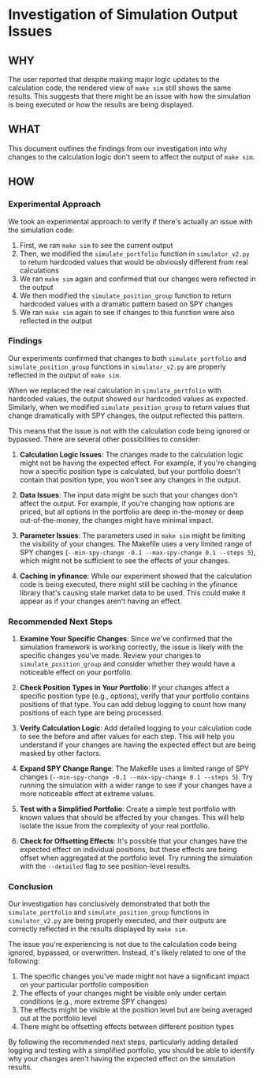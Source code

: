 # Investigation of Simulation Output Issues

## WHY
The user reported that despite making major logic updates to the calculation code, the rendered view of `make sim` still shows the same results. This suggests that there might be an issue with how the simulation is being executed or how the results are being displayed.

## WHAT
This document outlines the findings from our investigation into why changes to the calculation logic don't seem to affect the output of `make sim`.

## HOW

### Experimental Approach

We took an experimental approach to verify if there's actually an issue with the simulation code:

1. First, we ran `make sim` to see the current output
2. Then, we modified the `simulate_portfolio` function in `simulator_v2.py` to return hardcoded values that would be obviously different from real calculations
3. We ran `make sim` again and confirmed that our changes were reflected in the output
4. We then modified the `simulate_position_group` function to return hardcoded values with a dramatic pattern based on SPY changes
5. We ran `make sim` again to see if changes to this function were also reflected in the output

### Findings

Our experiments confirmed that changes to both `simulate_portfolio` and `simulate_position_group` functions in `simulator_v2.py` are properly reflected in the output of `make sim`.

When we replaced the real calculation in `simulate_portfolio` with hardcoded values, the output showed our hardcoded values as expected. Similarly, when we modified `simulate_position_group` to return values that change dramatically with SPY changes, the output reflected this pattern.

This means that the issue is not with the calculation code being ignored or bypassed. There are several other possibilities to consider:

1. **Calculation Logic Issues**: The changes made to the calculation logic might not be having the expected effect. For example, if you're changing how a specific position type is calculated, but your portfolio doesn't contain that position type, you won't see any changes in the output.

2. **Data Issues**: The input data might be such that your changes don't affect the output. For example, if you're changing how options are priced, but all options in the portfolio are deep in-the-money or deep out-of-the-money, the changes might have minimal impact.

3. **Parameter Issues**: The parameters used in `make sim` might be limiting the visibility of your changes. The Makefile uses a very limited range of SPY changes (`--min-spy-change -0.1 --max-spy-change 0.1 --steps 5`), which might not be sufficient to see the effects of your changes.

4. **Caching in yfinance**: While our experiment showed that the calculation code is being executed, there might still be caching in the yfinance library that's causing stale market data to be used. This could make it appear as if your changes aren't having an effect.

### Recommended Next Steps

1. **Examine Your Specific Changes**: Since we've confirmed that the simulation framework is working correctly, the issue is likely with the specific changes you've made. Review your changes to `simulate_position_group` and consider whether they would have a noticeable effect on your portfolio.

2. **Check Position Types in Your Portfolio**: If your changes affect a specific position type (e.g., options), verify that your portfolio contains positions of that type. You can add debug logging to count how many positions of each type are being processed.

3. **Verify Calculation Logic**: Add detailed logging to your calculation code to see the before and after values for each step. This will help you understand if your changes are having the expected effect but are being masked by other factors.

4. **Expand SPY Change Range**: The Makefile uses a limited range of SPY changes (`--min-spy-change -0.1 --max-spy-change 0.1 --steps 5`). Try running the simulation with a wider range to see if your changes have a more noticeable effect at extreme values.

5. **Test with a Simplified Portfolio**: Create a simple test portfolio with known values that should be affected by your changes. This will help isolate the issue from the complexity of your real portfolio.

6. **Check for Offsetting Effects**: It's possible that your changes have the expected effect on individual positions, but these effects are being offset when aggregated at the portfolio level. Try running the simulation with the `--detailed` flag to see position-level results.

### Conclusion

Our investigation has conclusively demonstrated that both the `simulate_portfolio` and `simulate_position_group` functions in `simulator_v2.py` are being properly executed, and their outputs are correctly reflected in the results displayed by `make sim`.

The issue you're experiencing is not due to the calculation code being ignored, bypassed, or overwritten. Instead, it's likely related to one of the following:

1. The specific changes you've made might not have a significant impact on your particular portfolio composition
2. The effects of your changes might be visible only under certain conditions (e.g., more extreme SPY changes)
3. The effects might be visible at the position level but are being averaged out at the portfolio level
4. There might be offsetting effects between different position types

By following the recommended next steps, particularly adding detailed logging and testing with a simplified portfolio, you should be able to identify why your changes aren't having the expected effect on the simulation results.
